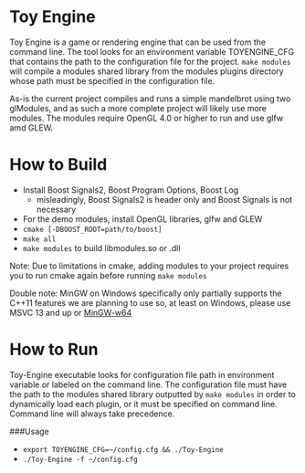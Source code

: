 Toy Engine
==========
Toy Engine is a game or rendering engine that can be used from the command line. The tool looks for an environment variable TOYENGINE_CFG that contains the path to the configuration file for the project. `make modules` will compile a modules shared library from the modules plugins directory whose path must be specified in the configuration file.

As-is the current project compiles and runs a simple mandelbrot using two glModules, and as such a more complete project will likely use more modules. The modules require OpenGL 4.0 or higher to run and use glfw amd GLEW.

How to Build
============
- Install Boost Signals2, Boost Program Options, Boost Log
    - misleadingly, Boost Signals2 is header only and Boost Signals is not necessary
- For the demo modules, install OpenGL libraries, glfw and GLEW
- `cmake [-DBOOST_ROOT=path/to/boost]`
- `make all`
- `make modules` to build libmodules.so or .dll

Note: Due to limitations in cmake, adding modules to your project requires you to run cmake again before running `make modules`

Double note: MinGW on Windows specifically only partially supports the C++11 features we are planning to use so, at least on Windows, please use MSVC 13 and up or [MinGW-w64](http://mingw-w64.sourceforge.net/download.php#mingw-builds)

How to Run
==========
Toy-Engine executable looks for configuration file path in environment variable or labeled on the command line. The configuration file must have the path to the modules shared library outputted by `make modules` in order to dynamically load each plugin, or it must be specified on command line. Command line will always take precedence.

###Usage
- `export TOYENGINE_CFG=~/config.cfg && ./Toy-Engine`
- `./Toy-Engine -f ~/config.cfg`
